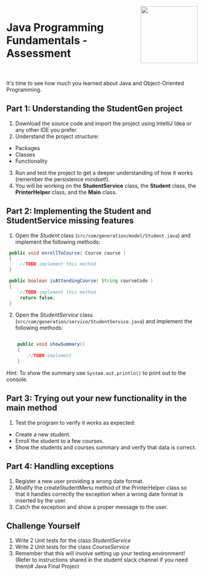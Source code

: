
<img align="right" width="150" height="150" src="https://media-exp1.licdn.com/dms/image/C4E0BAQF7BYCCZt5epw/company-logo_200_200/0?e=2159024400&v=beta&t=qUAFP9bUgBEEXGVQYpUXW1J_OiP8e0r4rFBpqp8OrxA">

# Java Programming Fundamentals	- Assessment

 <br/>
 <br/>
 It's time to see how much you learned about Java and Object-Oriented Programming.
 
 ## Part 1: Understanding the StudentGen project
 1. Download the source code and import the project using IntelliJ Idea or any other IDE you prefer.
 2. Understand the project structure:
 * Packages
 * Classes
 * Functionality
 3. Run and test the project to get a deeper understanding of how it works (remember the persistence mindset!).
 4. You will be working on the <strong>StudentService</strong> class, the <strong>Student</strong> class, the <strong>PrinterHelper</strong> class, and the <strong>Main</strong> class.
 
  ## Part 2: Implementing the Student and StudentService missing features
  1. Open the *Student* class (`src/com/generation/model/Student.java`) and implement the following methods:
  
   ```java
    public void enrollToCourse( Course course )
    {
        //TODO implement this method
    }

    public boolean isAttendingCourse( String courseCode )
    {
        //TODO implement this method
        return false;
    }
   ```
   
   2. Open the *StudentService* class (`src/com/generation/service/StudentService.java`) and implement the following methods:
   
   ```java

       public void showSummary()
       {
           //TODO implement
       }
   ```
   
   Hint: To show the summary use `System.out.println()` to print out to the console.

  ## Part 3: Trying out your new functionality in the main method
 
 
 1. Test the program to verify it works as expected:
  * Create a new student.
  * Enroll the student to a few courses.
  * Show the students and courses summary and verify that data is correct.
  

  ## Part 4: Handling exceptions
  1. Register a new user providing a wrong date format.
  2. Modify the createStudentMenu method of the PrinterHelper class so that it handles correctly the exception when a wrong date format is inserted by the user.
  3. Catch the exception and show a proper message to the user.
  
 ## Challenge Yourself
 1. Write 2 Unit tests for the class *StudentService*
 2. Write 2 Unit tests for the class *CourseService*
 3. Remember that this will involve setting up your testing environment! (Refer to instructions shared in the student slack channel if you need them)# Java Final Project
